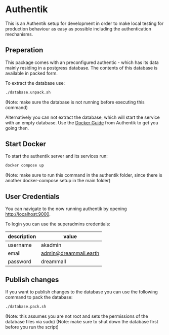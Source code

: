 # Authentik

This is an Authentik setup for development in order to make local testing for production behaviour as easy as possible including the authentication mechanisms.

## Preperation

This package comes with an preconfigured authentic - which has its data mainly residing in a postgress database. The contents of this database is available in packed form.

To extract the database use:
```bash
./database.unpack.sh
```
(Note: make sure the database is not running before executing this command)

Alternatively you can not extract the database, which will start the service with an empty database. Use the [Docker Guide](https://goauthentik.io/docs/installation/docker-compose#preparation) from Authentik to get you going then.

## Start Docker

To start the authentik server and its services run:
```bash
docker compose up
```
(Note: make sure to run this command in the authentik folder, since there is another docker-compose setup in the main folder)

## User Credentials

You can navigate to the now running authentik by opening [http://localhost:9000](http://localhost:9000).

To login you can use the superadmins credentials:

| description | value                                          |
|-------------|------------------------------------------------|
| username    | akadmin                                        |
| email       | [admin@dreammall.earth](admin@dreammall.earth) |
| password    | dreammall                                      |

## Publish changes

If you want to publish changes to the database you can use the following command to pack the database:
```bash
./database.pack.sh
```
(Note: this assumes you are not root and sets the permissions of the database files via sudo)
(Note: make sure to shut down the database first before you run the script)
